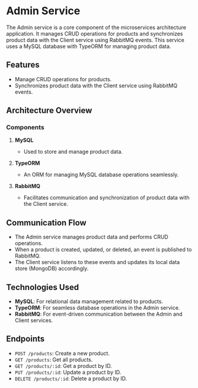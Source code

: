 # Admin Service

The Admin service is a core component of the microservices architecture application. It manages CRUD operations for products and synchronizes product data with the Client service using RabbitMQ events. This service uses a MySQL database with TypeORM for managing product data.

## Features

- Manage CRUD operations for products.
- Synchronizes product data with the Client service using RabbitMQ events.

## Architecture Overview

### Components

1. **MySQL**
   - Used to store and manage product data.
  
2. **TypeORM**
   - An ORM for managing MySQL database operations seamlessly.

3. **RabbitMQ**
   - Facilitates communication and synchronization of product data with the Client service.

## Communication Flow

- The Admin service manages product data and performs CRUD operations.
- When a product is created, updated, or deleted, an event is published to RabbitMQ.
- The Client service listens to these events and updates its local data store (MongoDB) accordingly.

## Technologies Used

- **MySQL**: For relational data management related to products.
- **TypeORM**: For seamless database operations in the Admin service.
- **RabbitMQ**: For event-driven communication between the Admin and Client services.

## Endpoints

- `POST /products`: Create a new product.
- `GET /products`: Get all products.
- `GET /products/:id`: Get a product by ID.
- `PUT /products/:id`: Update a product by ID.
- `DELETE /products/:id`: Delete a product by ID.
